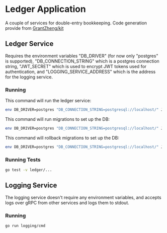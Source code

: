 # Ledger Application
A couple of services for double-entry bookkeeping. Code generation provide from [GrantZheng/kit](https://github.com/GrantZheng/kit)

## Ledger Service
Requires the environment variables "DB_DRIVER" (for now only "postgres" is supported), "DB_CONNECTION_STRING" which is a postgres connection string, "JWT_SECRET" which is used to encrypt JWT tokens used for authentication, and "LOGGING_SERVICE_ADDRESS" which is the address for the logging service.

### Running
This command will run the ledger service:

```bash
env DB_DRIVER=postgres "DB_CONNECTION_STRING=postgresql://localhost/" JWT_SECRET=test123 go run ledger/cmd
```

This command will run migrations to set up the DB:

```bash
env DB_DRIVER=postgres "DB_CONNECTION_STRING=postgresql://localhost/" JWT_SECRET=test123 go run ledger/cmd/migrate/main.go
```

This command will rollback migrations to set up the DB:

```bash
env DB_DRIVER=postgres "DB_CONNECTION_STRING=postgresql://localhost/" JWT_SECRET=test123 go run ledger/cmd/migrate/main.go rollback
```

### Running Tests
```bash
go test -v ledger/...
```

## Logging Service
The logging service doesn't require any environment variables, and accepts logs over gRPC from other services and logs them to stdout.

### Running
```bash
go run logging/cmd
```
